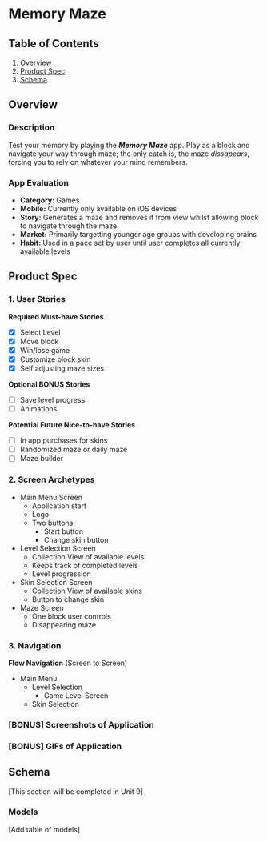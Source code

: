 # Memory Maze

## Table of Contents
1. [Overview](#Overview)
1. [Product Spec](#Product-Spec)
2. [Schema](#Schema)

## Overview
### Description
Test your memory by playing the **_Memory Maze_** app. Play as a block and navigate your way through maze; the only catch is, the maze *dissapears*, forcing you to rely on whatever your mind remembers. 

### App Evaluation
- **Category:** Games
- **Mobile:** Currently only available on iOS devices
- **Story:** Generates a maze and removes it from view whilst allowing block to navigate through the maze
- **Market:** Primarily targetting younger age groups with developing brains
- **Habit:** Used in a pace set by user until user completes all currently available levels

## Product Spec
### 1. User Stories
**Required Must-have Stories**
* [x] Select Level
* [x] Move block
* [x] Win/lose game
* [x] Customize block skin
* [x] Self adjusting maze sizes

**Optional BONUS Stories**
* [ ] Save level progress
* [ ] Animations

**Potential Future Nice-to-have Stories**
* [ ] In app purchases for skins
* [ ] Randomized maze or daily maze
* [ ] Maze builder

### 2. Screen Archetypes
* Main Menu Screen
   * Application start
   * Logo
   * Two buttons
      * Start button
      * Change skin button
* Level Selection Screen
   * Collection View of available levels
   * Keeps track of completed levels
   * Level progression
* Skin Selection Screen
   * Collection View of available skins
   * Button to change skin
* Maze Screen
   * One block user controls
   * Disappearing maze

### 3. Navigation
**Flow Navigation** (Screen to Screen)
* Main Menu
   * Level Selection
      * Game Level Screen
   * Skin Selection
   
### [BONUS] Screenshots of Application

### [BONUS] GIFs of Application

## Schema 
[This section will be completed in Unit 9]
### Models
[Add table of models]
